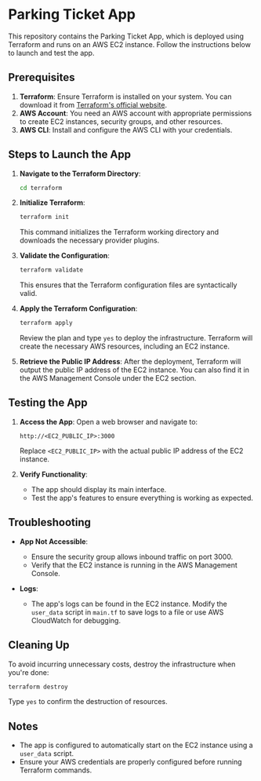 # Parking Ticket App

This repository contains the Parking Ticket App, which is deployed using Terraform and runs on an AWS EC2 instance. Follow the instructions below to launch and test the app.

## Prerequisites

1. **Terraform**: Ensure Terraform is installed on your system. You can download it from [Terraform's official website](https://www.terraform.io/downloads.html).
2. **AWS Account**: You need an AWS account with appropriate permissions to create EC2 instances, security groups, and other resources.
3. **AWS CLI**: Install and configure the AWS CLI with your credentials.

## Steps to Launch the App

1. **Navigate to the Terraform Directory**:
   ```bash
   cd terraform
   ```

2. **Initialize Terraform**:
   ```bash
   terraform init
   ```
   This command initializes the Terraform working directory and downloads the necessary provider plugins.

3. **Validate the Configuration**:
   ```bash
   terraform validate
   ```
   This ensures that the Terraform configuration files are syntactically valid.

4. **Apply the Terraform Configuration**:
   ```bash
   terraform apply
   ```
   Review the plan and type `yes` to deploy the infrastructure. Terraform will create the necessary AWS resources, including an EC2 instance.

5. **Retrieve the Public IP Address**:
   After the deployment, Terraform will output the public IP address of the EC2 instance. You can also find it in the AWS Management Console under the EC2 section.

## Testing the App

1. **Access the App**:
   Open a web browser and navigate to:
   ```
   http://<EC2_PUBLIC_IP>:3000
   ```
   Replace `<EC2_PUBLIC_IP>` with the actual public IP address of the EC2 instance.

2. **Verify Functionality**:
   - The app should display its main interface.
   - Test the app's features to ensure everything is working as expected.

## Troubleshooting

- **App Not Accessible**:
  - Ensure the security group allows inbound traffic on port 3000.
  - Verify that the EC2 instance is running in the AWS Management Console.

- **Logs**:
  - The app's logs can be found in the EC2 instance. Modify the `user_data` script in `main.tf` to save logs to a file or use AWS CloudWatch for debugging.

## Cleaning Up

To avoid incurring unnecessary costs, destroy the infrastructure when you're done:
```bash
terraform destroy
```
Type `yes` to confirm the destruction of resources.

## Notes

- The app is configured to automatically start on the EC2 instance using a `user_data` script.
- Ensure your AWS credentials are properly configured before running Terraform commands.